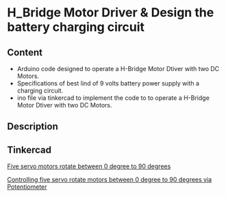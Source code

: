 # H_Bridge Motor Driver & Design the battery charging circuit
## Content
* Arduino code designed to operate a H-Bridge Motor Dtiver with two DC Motors.
* Specifications of best lind of 9 volts battery power supply with a charging circuit.
* ino file via tinkercad to implement the code to to operate a H-Bridge Motor Dtiver with two DC Motors.
## Description

## Tinkercad
[Five servo motors rotate between 0 degree to 90 degrees](https://www.tinkercad.com/things/jTVQyXjW21N-fantabulous-hango/editel?sharecode=LLDRSw595kqIoNfGWpy9ZOE-6cX-TQverIO4U-Vp6yU)

[Controlling five servo rotate motors between 0 degree to 90 degrees via Potentiometer](https://www.tinkercad.com/things/5tGEVxozHYt-copy-of-five-servo-motor/editel?sharecode=PLx0MT5WHPaRsOG8q73U0LgkxKGh7sUm7yHQONjcSdI)
